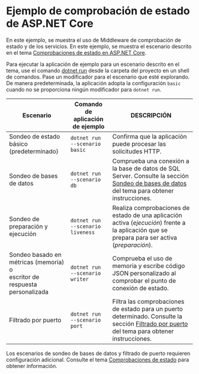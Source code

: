 # <a name="aspnet-core-health-check-sample"></a>Ejemplo de comprobación de estado de ASP.NET Core

En este ejemplo, se muestra el uso de Middleware de comprobación de estado y de los servicios. En este ejemplo, se muestra el escenario descrito en el tema [Comprobaciones de estado en ASP.NET Core](https://docs.microsoft.com/aspnet/core/host-and-deploy/health-checks).

Para ejecutar la aplicación de ejemplo para un escenario descrito en el tema, use el comando [dotnet run](https://docs.microsoft.com/dotnet/core/tools/dotnet-run) desde la carpeta del proyecto en un shell de comandos. Pase un modificador para el escenario que esté explorando. De manera predeterminada, la aplicación adopta la configuración `basic` cuando no se proporciona ningún modificador para `dotnet run`.

| Escenario                                               | Comando de aplicación de ejemplo               | DESCRIPCIÓN |
| ------------------------------------------------------ | -------------------------------- | ----------- |
| Sondeo de estado básico (predeterminado)                           | `dotnet run --scenario basic`    | Confirma que la aplicación puede procesar las solicitudes HTTP. |
| Sondeo de bases de datos                                         | `dotnet run --scenario db`       | Comprueba una conexión a la base de datos de SQL Server. Consulte la sección [Sondeo de bases de datos](https://docs.microsoft.com/aspnet/core/host-and-deploy/health-checks#database-probe) del tema para obtener instrucciones. |
| Sondeo de preparación y ejecución                              | `dotnet run --scenario liveness` | Realiza comprobaciones de estado de una aplicación activa (*ejecución*) frente a la aplicación que se prepara para ser activa (*preparación*). |
| Sondeo basado en métricas (memoria) o<br>escritor de respuesta personalizada | `dotnet run --scenario writer`   | Comprueba el uso de memoria y escribe código JSON personalizado al comprobar el punto de conexión de estado. |
| Filtrado por puerto                                         | `dotnet run --scenario port`     | Filtra las comprobaciones de estado para un puerto determinado. Consulte la sección [Filtrado por puerto](https://docs.microsoft.com/aspnet/core/host-and-deploy/health-checks#filter-by-port) del tema para obtener instrucciones. |

Los escenarios de sondeo de bases de datos y filtrado de puerto requieren configuración adicional. Consulte el tema [Comprobaciones de estado](https://docs.microsoft.com/aspnet/core/host-and-deploy/health-checks) para obtener información.

